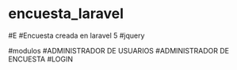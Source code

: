 # encuesta_laravel
#E
#Encuesta creada en laravel 5
#jquery 

#modulos
#ADMINISTRADOR DE USUARIOS
#ADMINISTRADOR DE ENCUESTA
#LOGIN
